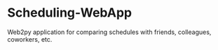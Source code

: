 # Scheduling-WebApp
Web2py application for comparing schedules with friends, colleagues, coworkers, etc.
